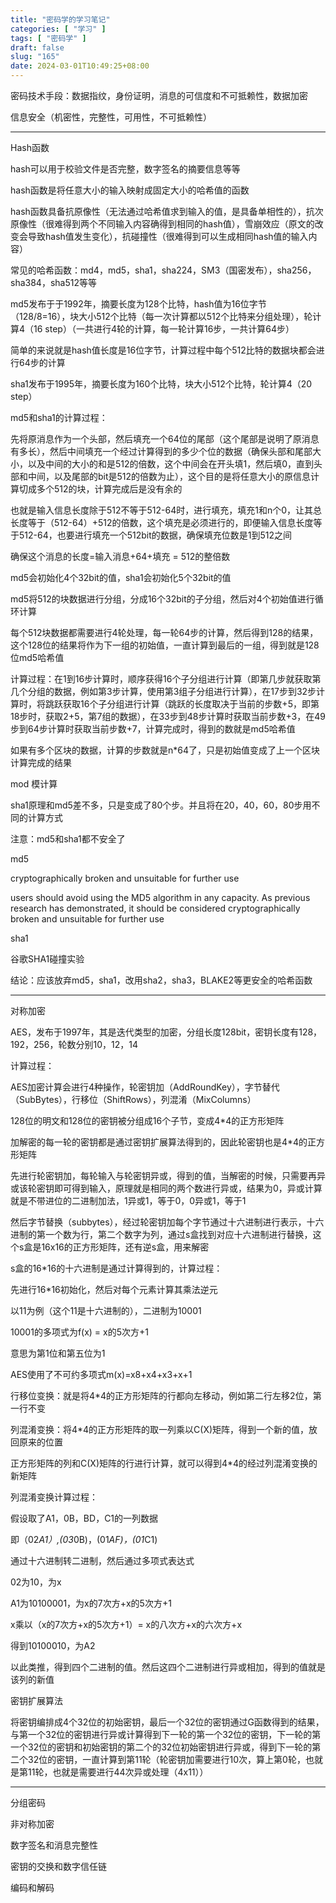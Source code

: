 ```yaml
---
title: "密码学的学习笔记"
categories: [ "学习" ]
tags: [ "密码学" ]
draft: false
slug: "165"
date: 2024-03-01T10:49:25+08:00
---
```


密码技术手段：数据指纹，身份证明，消息的可信度和不可抵赖性，数据加密

信息安全（机密性，完整性，可用性，不可抵赖性）

---

Hash函数

hash可以用于校验文件是否完整，数字签名的摘要信息等等

hash函数是将任意大小的输入映射成固定大小的哈希值的函数

hash函数具备抗原像性（无法通过哈希值求到输入的值，是具备单相性的），抗次原像性（很难得到两个不同输入内容确得到相同的hash值），雪崩效应（原文的改变会导致hash值发生变化），抗碰撞性（很难得到可以生成相同hash值的输入内容）

常见的哈希函数：md4，md5，sha1，sha224，SM3（国密发布），sha256，sha384，sha512等等

md5发布于于1992年，摘要长度为128个比特，hash值为16位字节（128/8=16），块大小512个比特（每一次计算都以512个比特来分组处理），轮计算4（16 step）（一共进行4轮的计算，每一轮计算16步，一共计算64步）

简单的来说就是hash值长度是16位字节，计算过程中每个512比特的数据块都会进行64步的计算

sha1发布于1995年，摘要长度为160个比特，块大小512个比特，轮计算4（20 step）

md5和sha1的计算过程：

先将原消息作为一个头部，然后填充一个64位的尾部（这个尾部是说明了原消息有多长），然后中间填充一个经过计算得到的多少个位的数据（确保头部和尾部大小，以及中间的大小的和是512的倍数，这个中间会在开头填1，然后填0，直到头部和中间，以及尾部的bit是512的倍数为止），这个目的是将任意大小的原信息计算切成多个512的块，计算完成后是没有余的

也就是输入信息长度除于512不等于512-64时，进行填充，填充1和n个0，让其总长度等于（512-64）+512的倍数，这个填充是必须进行的，即便输入信息长度等于512-64，也要进行填充一个512bit的数据，确保填充位数是1到512之间

确保这个消息的长度=输入消息+64+填充 = 512的整倍数

md5会初始化4个32bit的值，sha1会初始化5个32bit的值

md5将512的块数据进行分组，分成16个32bit的子分组，然后对4个初始值进行循环计算

每个512块数据都需要进行4轮处理，每一轮64步的计算，然后得到128的结果，这个128位的结果将作为下一组的初始值，一直计算到最后的一组，得到就是128位md5哈希值

计算过程：在1到16步计算时，顺序获得16个子分组进行计算（即第几步就获取第几个分组的数据，例如第3步计算，使用第3组子分组进行计算），在17步到32步计算时，将跳跃获取16个子分组进行计算（跳跃的长度取决于当前的步数+5，即第18步时，获取2+5，第7组的数据），在33步到48步计算时获取当前步数+3，在49步到64步计算时获取当前步数+7，计算完成时，得到的数就是md5哈希值

如果有多个区块的数据，计算的步数就是n*64了，只是初始值变成了上一个区块计算完成的结果

mod 模计算

sha1原理和md5差不多，只是变成了80个步。并且将在20，40，60，80步用不同的计算方式

注意：md5和sha1都不安全了

md5

cryptographically broken and unsuitable for further use

users should avoid using the MD5 algorithm in any capacity. As previous research has demonstrated, it should be considered cryptographically broken and unsuitable for further use

sha1

谷歌SHA1碰撞实验

结论：应该放弃md5，sha1，改用sha2，sha3，BLAKE2等更安全的哈希函数

---

对称加密

AES，发布于1997年，其是迭代类型的加密，分组长度128bit，密钥长度有128，192，256，轮数分别10，12，14

计算过程：

AES加密计算会进行4种操作，轮密钥加（AddRoundKey），字节替代（SubBytes），行移位（ShiftRows），列混淆（MixColumns）

128位的明文和128位的密钥被分组成16个子节，变成4*4的正方形矩阵

加解密的每一轮的密钥都是通过密钥扩展算法得到的，因此轮密钥也是4*4的正方形矩阵

先进行轮密钥加，每轮输入与轮密钥异或，得到的值，当解密的时候，只需要再异或该轮密钥即可得到输入，原理就是相同的两个数进行异或，结果为0，异或计算就是不带进位的二进制加法，1异或1，等于0，0异或1，等于1

然后字节替换（subbytes），经过轮密钥加每个字节通过十六进制进行表示，十六进制的第一个数为行，第二个数字为列，通过s盒找到对应十六进制进行替换，这个s盒是16x16的正方形矩阵，还有逆s盒，用来解密

s盒的16*16的十六进制是通过计算得到的，计算过程：

先进行16*16初始化，然后对每个元素计算其乘法逆元

以11为例（这个11是十六进制的），二进制为10001

10001的多项式为f(x) = x的5次方+1

意思为第1位和第五位为1

AES使用了不可约多项式m(x)=x8+x4+x3+x+1

行移位变换：就是将4*4的正方形矩阵的行都向左移动，例如第二行左移2位，第一行不变

列混淆变换：将4*4的正方形矩阵的取一列乘以C(X)矩阵，得到一个新的值，放回原来的位置

正方形矩阵的列和C(X)矩阵的行进行计算，就可以得到4*4的经过列混淆变换的新矩阵

列混淆变换计算过程：

假设取了A1，0B，BD，C1的一列数据

即（02*A1）,(03*0B)，(01*AF)，(01*C1)

通过十六进制转二进制，然后通过多项式表达式

02为10，为x

A1为10100001，为x的7次方+x的5次方+1

x乘以（x的7次方+x的5次方+1）= x的八次方+x的六次方+x

得到10100010，为A2

以此类推，得到四个二进制的值。然后这四个二进制进行异或相加，得到的值就是该列的新值

密钥扩展算法

将密钥编排成4个32位的初始密钥，最后一个32位的密钥通过G函数得到的结果，与第一个32位的密钥进行异或计算得到下一轮的第一个32位的密钥，下一轮的第一个32位的密钥和初始密钥的第二个的32位初始密钥进行异或，得到下一轮的第二个32位的密钥，一直计算到第11轮（轮密钥加需要进行10次，算上第0轮，也就是第11轮，也就是需要进行44次异或处理（4x11））

---

分组密码

非对称加密

数字签名和消息完整性

密钥的交换和数字信任链

编码和解码
